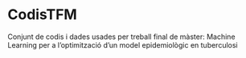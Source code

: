 # CodisTFM
Conjunt de codis i dades usades per treball final de màster: Machine Learning per a l’optimització d’un model epidemiològic en tuberculosi

